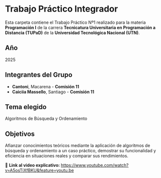 # Trabajo Práctico Integrador

Esta carpeta contiene el Trabajo Práctico Nº1 realizado para la materia **Programación I** de la carrera **Tecnicatura Universitaria en Programación a Distancia (TUPaD)** de la **Universidad Tecnológica Nacional (UTN)**.

## Año
2025

## Integrantes del Grupo
- **Cantoni**, Macarena - **Comisión 11**
- **Caiciia Massello**, Santiago - **Comisión 11**

## Tema elegido

Algoritmos de Búsqueda y Ordenamiento

## Objetivos

Afianzar conocimientos teóricos mediante la aplicación de algoritmos de búsqueda y ordenamiento a un caso práctico, demostrar su funcionalidad y eficiencia en situaciones reales y comparar sus rendimientos.

🎥 **Link al video explicativo:** https://www.youtube.com/watch?v=A5osTiXfBKU&feature=youtu.be

